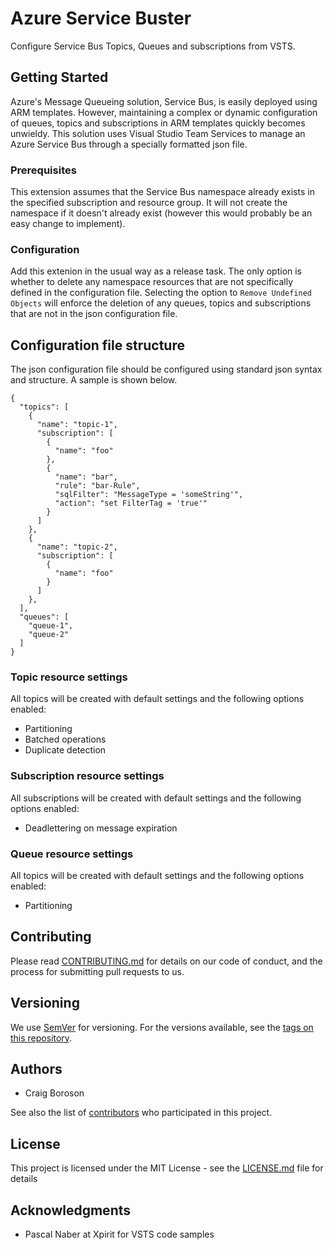 
# Azure Service Buster

Configure Service Bus Topics, Queues and subscriptions from VSTS.

## Getting Started

Azure's Message Queueing solution, Service Bus, is easily deployed using ARM templates.  However, maintaining a complex or dynamic configuration of queues, topics and subscriptions in ARM templates quickly becomes unwieldy.  This solution uses Visual Studio Team Services to manage an Azure Service Bus through a specially formatted json file.  

### Prerequisites

This extension assumes that the Service Bus namespace already exists in the specified subscription and resource group.  It will not create the namespace if it doesn't already exist (however this would probably be an easy change to implement).

### Configuration

Add this extenion in the usual way as a release task.  The only option is whether to delete any namespace resources that are not specifically defined in the configuration file.  Selecting the option to `Remove Undefined Objects` will enforce the deletion of any queues, topics and subscriptions that are not in the json configuration file. 

## Configuration file structure

The json configuration file should be configured using standard json syntax and structure.  A sample is shown below.

```
{
  "topics": [
    {
      "name": "topic-1",
      "subscription": [
        {
          "name": "foo"
      	},				
        {
          "name": "bar",
          "rule": "bar-Rule",
          "sqlFilter": "MessageType = 'someString'",
          "action": "set FilterTag = 'true'"
        }
      ]
    },
    {
      "name": "topic-2",
      "subscription": [
        {
          "name": "foo"
        }
      ]
    },
  ],
  "queues": [
    "queue-1",
    "queue-2"
  ]
}

```

### Topic resource settings

All topics will be created with default settings and the following options enabled:
* Partitioning
* Batched operations
* Duplicate detection

### Subscription resource settings

All subscriptions will be created with default settings and the following options enabled:
* Deadlettering on message expiration

### Queue resource settings

All topics will be created with default settings and the following options enabled:
* Partitioning


## Contributing

Please read [CONTRIBUTING.md](https://gist.github.com/PurpleBooth/b24679402957c63ec426) for details on our code of conduct, and the process for submitting pull requests to us.

## Versioning

We use [SemVer](http://semver.org/) for versioning. For the versions available, see the [tags on this repository](https://github.com/your/project/tags). 

## Authors

* Craig Boroson 

See also the list of [contributors](https://github.com/cboroson/ServiceBuster/contributors) who participated in this project.

## License

This project is licensed under the MIT License - see the [LICENSE.md](LICENSE.md) file for details

## Acknowledgments

* Pascal Naber at Xpirit for VSTS code samples



